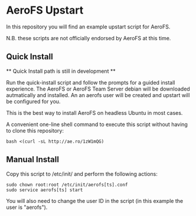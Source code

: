 AeroFS Upstart
===

In this repository you will find an example upstart script for AeroFS.

N.B. these scripts are not officially endorsed by AeroFS at this time.

Quick Install
---

** Quick Install path is still in development **

Run the quick-install script and follow the prompts for a guided install
experience. The AeroFS or AeroFS Team Server debian will be downloaded
autmatically and installed. An an aerofs user will be created and upstart
will be configured for you.

This is the best way to install AeroFS on headless Ubuntu in most cases.

A convenient one-line shell command to execute this script without having to
clone this repository:

    bash <(curl -sL http://ae.ro/1zW1mQG)

Manual Install
---

Copy this script to /etc/init/ and perform the following actions:

    sudo chown root:root /etc/init/aerofs[ts].conf
    sudo service aerofs[ts] start

You will also need to change the user ID in the script (in this example the
user is "aerofs").
